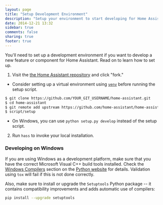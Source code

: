 ```yaml
---
layout: page
title: "Setup Development Environment"
description: "Setup your environment to start developing for Home Assistant."
date: 2014-12-21 13:32
sidebar: true
comments: false
sharing: true
footer: true
---
```


You'll need to set up a development environment if you want to develop a new feature or component for Home Assistant. Read on to learn how to set up.

1. Visit the [the Home Assistant repository](https://github.com/home-assistant/home-assistant) and click "fork."

  * Consider setting up a virtual environment using [`venv`](https://docs.python.org/3.4/library/venv.html) before running the setup script.

  ```bash
  $ git clone https://github.com/YOUR_GIT_USERNAME/home-assistant.git
  $ cd home-assistant
  $ git remote add upstream https://github.com/home-assistant/home-assistant.git
  $ script/setup
  ```
  * On Windows, you can use `python setup.py develop` instead of the setup script.

2. Run `hass` to invoke your local installation.

### Developing on Windows 
If you are using Windows as a development platform, make sure that you have the correct Microsoft Visual C++ build tools installed. Check the [Windows Compilers](https://wiki.python.org/moin/WindowsCompilers) section on the [Python website](https://www.python.org/) for details. Validation using `tox` will fail if this is not done correctly. 

Also, make sure to install or upgrade the `Setuptools` Python package -- it contains compatibility improvements and adds automatic use of compilers: 
  ```bash
  pip install --upgrade setuptools
  ```

